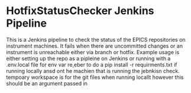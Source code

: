 # HotfixStatusChecker Jenkins Pipeline
This is a Jenkins pipeline to check the status of the EPICS repositories on instrument machines.
It fails when there are uncommitted changes or an instrument is unreachable either via branch or hotfix.
Example usage is either setting up the repo as a pipleine on Jenkins or running with a .env.local file for env var re,eber to do a pip install -r requirments.txt if running locally ansd ont he machien that is running the jebnkisn check.
tempoary workspace is for the git files when running locallt however this should be an argument passed in